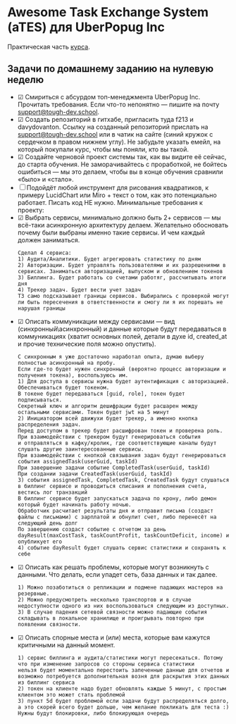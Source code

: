 # Awesome Task Exchange System (aTES) для UberPopug Inc

Практическая часть [курса](https://education.borshev.com/architecture).

## Задачи по домашнему заданию на нулевую неделю

* &#9745; Смириться с абсурдом топ-менеджмента UberPopug Inc. Прочитать требования. Если что-то непонятно — пишите на почту support@tough-dev.school. 
* &#9745; Создать репозиторий в гитхабе, пригласить туда f213 и davydovanton. Ссылку на созданный репозиторий приcлать на support@tough-dev.school или в чатик на сайте (синий кружок с сердечком в правом нижнем углу). Не забудьте указать емейл, на который покупали курс, чтобы мы поняли, кто вы такой.
* &#9745; Создайте черновой проект системы так, как вы видите её сейчас, до старта обучения. Не заморачивайтесь с проработкой, не бойтесь ошибиться — мы это делаем, чтобы вы в конце обучения сравнили «было» и «стало».
* &#9744; Подойдёт любой инструмент для рисования квадратиков, к примеру LucidChart или Miro + текст о том, как это потенциально работает. Писать код НЕ нужно. Минимальные требования к проекту:
* &#9745; Выбрать сервисы, минимально должно быть 2+ сервисов — мы всё-таки асинхронную архитектуру делаем. Желательно обосновать почему были выбраны именно такие сервисы. И чем каждый должен заниматься.
  ```
  Сделал 4 сервиса:
  1) Аудита/Аналитики. Будет агрегировать статистику по дням
  2) Авторизации. Будет управлять пользователями и их разрешениями в сервисах. Заниматься авторизацией, выпуском и обновлением токенов
  3) Биллинга. Будет работать со счетами работяг, рассчитывать итоги дня
  4) Трекер задач. Будет вести учет задач
  ТЗ само подсказывает границы сервисов. Выбирались с проверкой могут ли быть пересечения в ответственности и смогу ли я их порешать не нарушая границы
  ```
* &#9745; Описать коммуникации между сервисами — вид (синхронный\асинхронный) и данные которые будут передаваться в коммуникациях (хватит основных полей, детали в духе id, created_at и прочие технические поля можно опустить).
  ```
  С синхронным я уже достаточно наработал опыта, думаю выберу полностью асинхронный на пробу. 
  Если где-то будет нужен синхронный (вероятно процесс авторизации и получения токена), воспользуюсь им.
  1) Для доступа в сервисы нужна будет аутентификация с авторизацией. Обеспечиваться будет токеном. 
  В токене будет передаваться [guid, role], токен будет подписываться. 
  Секретный ключ и алгоритм дешифрации будет расшарен между остальными сервисами. Токен будет jwt на 5 минут
  2) Инициатором всей движухи будет трекер, а именно кнопка распределения задач. 
  Перед доступом в трекер будет расшифрован токен и проверена роль. При взаимодействии с трекером будут генерироваться события
  и отправляться в кафку/кролик, где соответствующие каналы будут слушать другие заинтересованные сервисы.
  При взаимодействии с кнопкой связывания задач будут генерироваться события assignedTask(userGuid, taskId)
  При завершение задачи событие CompletedTask(userGuid, taskId)
  При создании задачи CreatedTask(userGuid, taskId)
  3) события assignedTask, CompletedTask, CreatedTask будут слушаться в биллинг сервисе и проводиться списания и пополнения счета, вестись лог транзакций
  В биллинг сервисе будет запускаться задача по крону, либо демон который будет начинать работу ночью. 
  Обработчик расчитает результаты дня и отправит письма (создаст файлы с письмами) с зарплатой и обнулит счет, либо перенесёт на следующий день долг
  По завершению создаст событие с отчетом за день dayResult(maxCostTask, taskCountProfit, taskCountDeficit, income) и опубликует его
  4) событие dayResult будет слушать сервис статистики и сохранять к себе
  ```
* &#9745; Описать как решать проблемы, которые могут возникнуть с данными. Что делать, если упадет сеть, база данных и так далее.
  ``` 
  1) Можно позаботиться о репликации и подмене падающих мастеров на резервные. 
  2) Можно предусмотреть несколько транспортов и в случае недоступности одного из них воспользоваться следующим из доступных. 
  3) В случае падения сетевой связности можно падающие события складывать в локальное хранилище и проигрывать повторно при появлении связности.
  ```
* &#9745; Описать спорные места и (или) места, которые вам кажутся критичными на данный момент.
  ```
  1) сервис биллинга и аудита/статистики могут пересекаться. Потому что при изменение запросов со стороны сервиса статистики 
  нельзя будет моментально перестоить запеченные данные для отчетов и возможно потребуется дополнительная возня для раскрытия этих данных из биллинг сервиса
  2) токен на клиенте надо будет обновлять каждые 5 минут, с простым клиентом это может стать проблемой
  3) пункт 5d будет проблемой если задачи будут распределяться долго, а это скорей всего будет дольше, чем желание покликать для теста :) Нужны будут блокировки, либо блокирующая очередь
  ```
